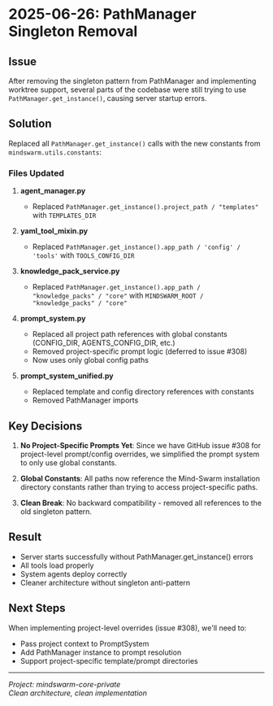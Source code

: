 # 2025-06-26: PathManager Singleton Removal

## Issue
After removing the singleton pattern from PathManager and implementing worktree support, several parts of the codebase were still trying to use `PathManager.get_instance()`, causing server startup errors.

## Solution
Replaced all `PathManager.get_instance()` calls with the new constants from `mindswarm.utils.constants`:

### Files Updated

1. **agent_manager.py**
   - Replaced `PathManager.get_instance().project_path / "templates"` with `TEMPLATES_DIR`

2. **yaml_tool_mixin.py**
   - Replaced `PathManager.get_instance().app_path / 'config' / 'tools'` with `TOOLS_CONFIG_DIR`

3. **knowledge_pack_service.py**
   - Replaced `PathManager.get_instance().app_path / "knowledge_packs" / "core"` with `MINDSWARM_ROOT / "knowledge_packs" / "core"`

4. **prompt_system.py**
   - Replaced all project path references with global constants (CONFIG_DIR, AGENTS_CONFIG_DIR, etc.)
   - Removed project-specific prompt logic (deferred to issue #308)
   - Now uses only global config paths

5. **prompt_system_unified.py**
   - Replaced template and config directory references with constants
   - Removed PathManager imports

## Key Decisions

1. **No Project-Specific Prompts Yet**: Since we have GitHub issue #308 for project-level prompt/config overrides, we simplified the prompt system to only use global constants.

2. **Global Constants**: All paths now reference the Mind-Swarm installation directory constants rather than trying to access project-specific paths.

3. **Clean Break**: No backward compatibility - removed all references to the old singleton pattern.

## Result

- Server starts successfully without PathManager.get_instance() errors
- All tools load properly
- System agents deploy correctly
- Cleaner architecture without singleton anti-pattern

## Next Steps

When implementing project-level overrides (issue #308), we'll need to:
- Pass project context to PromptSystem
- Add PathManager instance to prompt resolution
- Support project-specific template/prompt directories

---

*Project: mindswarm-core-private*  
*Clean architecture, clean implementation*